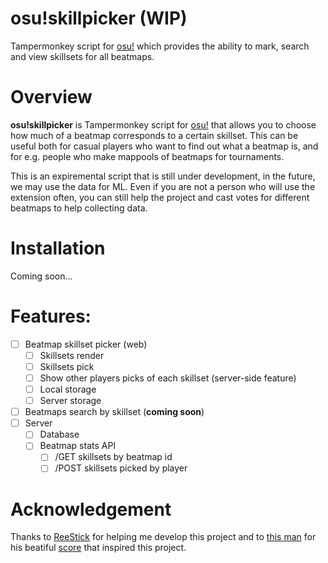 # osu!skillpicker (WIP)

Tampermonkey script for [osu!](osu.ppy.sh) which provides the ability to mark, search and view skillsets for all beatmaps.

# Overview

**osu!skillpicker** is Tampermonkey script for [osu!](osu.ppy.sh) that allows you to choose how much of a beatmap corresponds to a certain skillset. This can be useful both for casual players who want to find out what a beatmap is, and for e.g. people who make mappools of beatmaps for tournaments. 

This is an expiremental script that is still under development, in the future, we may use the data for ML. Even if you are not a person who will use the extension often, you can still help the project and cast votes for different beatmaps to help collecting data.

# Installation

Coming soon...

# Features:
- [ ] Beatmap skillset picker (web)
  - [ ] Skillsets render
  - [ ] Skillsets pick
  - [ ] Show other players picks of each skillset (server-side feature)
  - [ ] Local storage
  - [ ] Server storage
- [ ] Beatmaps search by skillset (**coming soon**)
- [ ] Server
  - [ ] Database
  - [ ] Beatmap stats API
    - [ ] /GET skillsets by beatmap id
    - [ ] /POST skillsets picked by player

# Acknowledgement

Thanks to [ReeStick](https://github.com/ReeStick) for helping me develop this project and to [this man](https://osu.ppy.sh/users/9269034) for his beatiful [score](https://osu.ppy.sh/scores/1777987420) that inspired this project.
